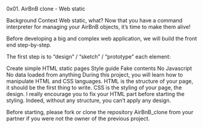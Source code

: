 0x01. AirBnB clone - Web static

Background Context
Web static, what?
Now that you have a command interpreter for managing your AirBnB objects, it’s time to make them alive!

Before developing a big and complex web application, we will build the front end step-by-step.

The first step is to “design” / “sketch” / “prototype” each element:

Create simple HTML static pages
Style guide
Fake contents
No Javascript
No data loaded from anything
During this project, you will learn how to manipulate HTML and CSS languages. 
HTML is the structure of your page, it should be the first thing to write. 
CSS is the styling of your page, the design. I really encourage you to fix your HTML part before starting the styling. 
Indeed, without any structure, you can’t apply any design.

Before starting, please fork or clone the repository AirBnB_clone from your partner if you were not the owner of the previous project.

